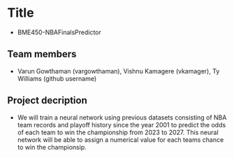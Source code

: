 
# Title
- BME450-NBAFinalsPredictor
## Team members
- Varun Gowthaman (vargowthaman), Vishnu Kamagere (vkamager), Ty Williams (github username)
## Project decription
- We will train a neural network using previous datasets consisting of NBA team records and playoff history since the year 2001 to predict the odds of each team to win the championship from 2023 to 2027. This neural network will be able to assign a numerical value for each teams chance to win the championsip. 

